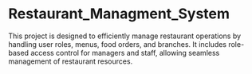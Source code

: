 # Restaurant_Managment_System
This project is designed to efficiently manage restaurant operations by handling user roles, menus, food orders, and branches. It includes role-based access control for managers and staff, allowing seamless management of restaurant resources.
